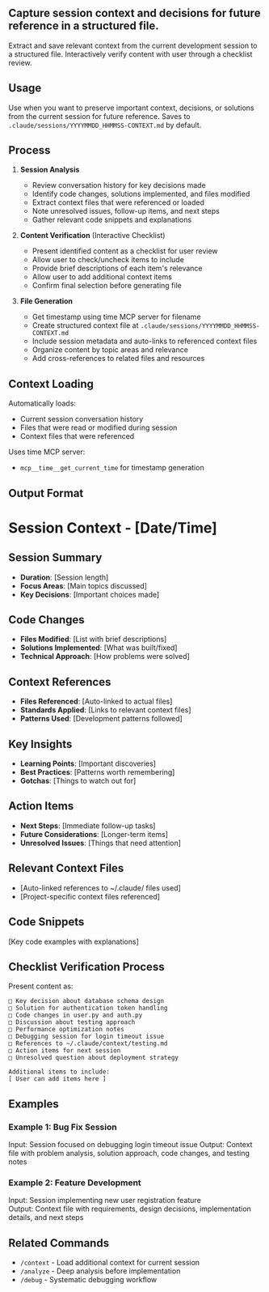 ## Capture session context and decisions for future reference in a structured file.

Extract and save relevant context from the current development session to a structured file. Interactively verify content with user through a checklist review.

## Usage

Use when you want to preserve important context, decisions, or solutions from the current session for future reference. Saves to `.claude/sessions/YYYYMMDD_HHMMSS-CONTEXT.md` by default.

## Process

1. **Session Analysis**

   - Review conversation history for key decisions made
   - Identify code changes, solutions implemented, and files modified
   - Extract context files that were referenced or loaded
   - Note unresolved issues, follow-up items, and next steps
   - Gather relevant code snippets and explanations

2. **Content Verification** (Interactive Checklist)

   - Present identified content as a checklist for user review
   - Allow user to check/uncheck items to include
   - Provide brief descriptions of each item's relevance
   - Allow user to add additional context items
   - Confirm final selection before generating file

3. **File Generation**
   - Get timestamp using time MCP server for filename
   - Create structured context file at `.claude/sessions/YYYYMMDD_HHMMSS-CONTEXT.md`
   - Include session metadata and auto-links to referenced context files
   - Organize content by topic areas and relevance
   - Add cross-references to related files and resources

## Context Loading

Automatically loads:

- Current session conversation history
- Files that were read or modified during session
- Context files that were referenced

Uses time MCP server:

- `mcp__time__get_current_time` for timestamp generation

## Output Format

<output-format>

# Session Context - [Date/Time]

## Session Summary

- **Duration**: [Session length]
- **Focus Areas**: [Main topics discussed]
- **Key Decisions**: [Important choices made]

## Code Changes

- **Files Modified**: [List with brief descriptions]
- **Solutions Implemented**: [What was built/fixed]
- **Technical Approach**: [How problems were solved]

## Context References

- **Files Referenced**: [Auto-linked to actual files]
- **Standards Applied**: [Links to relevant context files]
- **Patterns Used**: [Development patterns followed]

## Key Insights

- **Learning Points**: [Important discoveries]
- **Best Practices**: [Patterns worth remembering]
- **Gotchas**: [Things to watch out for]

## Action Items

- **Next Steps**: [Immediate follow-up tasks]
- **Future Considerations**: [Longer-term items]
- **Unresolved Issues**: [Things that need attention]

## Relevant Context Files

- [Auto-linked references to ~/.claude/ files used]
- [Project-specific context files referenced]

## Code Snippets

[Key code examples with explanations]

</output-format>

## Checklist Verification Process

Present content as:

```
□ Key decision about database schema design
□ Solution for authentication token handling
□ Code changes in user.py and auth.py
□ Discussion about testing approach
□ Performance optimization notes
□ Debugging session for login timeout issue
□ References to ~/.claude/context/testing.md
□ Action items for next session
□ Unresolved question about deployment strategy

Additional items to include:
[ User can add items here ]
```

## Examples

### Example 1: Bug Fix Session

Input: Session focused on debugging login timeout issue
Output: Context file with problem analysis, solution approach, code changes, and testing notes

### Example 2: Feature Development

Input: Session implementing new user registration feature  
Output: Context file with requirements, design decisions, implementation details, and next steps

## Related Commands

- `/context` - Load additional context for current session
- `/analyze` - Deep analysis before implementation
- `/debug` - Systematic debugging workflow
